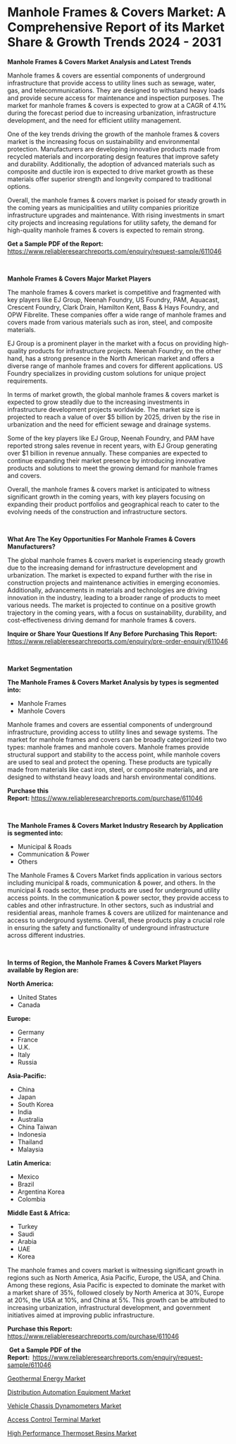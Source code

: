 <p><h1>Manhole Frames & Covers Market: A Comprehensive Report of its Market Share & Growth Trends 2024 - 2031</h1></p><p><strong>Manhole Frames & Covers Market Analysis and Latest Trends</strong></p>
<p><p>Manhole frames & covers are essential components of underground infrastructure that provide access to utility lines such as sewage, water, gas, and telecommunications. They are designed to withstand heavy loads and provide secure access for maintenance and inspection purposes. The market for manhole frames & covers is expected to grow at a CAGR of 4.1% during the forecast period due to increasing urbanization, infrastructure development, and the need for efficient utility management.</p><p>One of the key trends driving the growth of the manhole frames & covers market is the increasing focus on sustainability and environmental protection. Manufacturers are developing innovative products made from recycled materials and incorporating design features that improve safety and durability. Additionally, the adoption of advanced materials such as composite and ductile iron is expected to drive market growth as these materials offer superior strength and longevity compared to traditional options.</p><p>Overall, the manhole frames & covers market is poised for steady growth in the coming years as municipalities and utility companies prioritize infrastructure upgrades and maintenance. With rising investments in smart city projects and increasing regulations for utility safety, the demand for high-quality manhole frames & covers is expected to remain strong.</p></p>
<p><strong>Get a Sample PDF of the Report:&nbsp;</strong> <a href="https://www.reliableresearchreports.com/enquiry/request-sample/611046">https://www.reliableresearchreports.com/enquiry/request-sample/611046</a></p>
<p>&nbsp;</p>
<p><strong>Manhole Frames & Covers Major Market Players</strong></p>
<p><p>The manhole frames & covers market is competitive and fragmented with key players like EJ Group, Neenah Foundry, US Foundry, PAM, Aquacast, Crescent Foundry, Clark Drain, Hamilton Kent, Bass & Hays Foundry, and OPW Fibrelite. These companies offer a wide range of manhole frames and covers made from various materials such as iron, steel, and composite materials.</p><p>EJ Group is a prominent player in the market with a focus on providing high-quality products for infrastructure projects. Neenah Foundry, on the other hand, has a strong presence in the North American market and offers a diverse range of manhole frames and covers for different applications. US Foundry specializes in providing custom solutions for unique project requirements.</p><p>In terms of market growth, the global manhole frames & covers market is expected to grow steadily due to the increasing investments in infrastructure development projects worldwide. The market size is projected to reach a value of over $5 billion by 2025, driven by the rise in urbanization and the need for efficient sewage and drainage systems.</p><p>Some of the key players like EJ Group, Neenah Foundry, and PAM have reported strong sales revenue in recent years, with EJ Group generating over $1 billion in revenue annually. These companies are expected to continue expanding their market presence by introducing innovative products and solutions to meet the growing demand for manhole frames and covers.</p><p>Overall, the manhole frames & covers market is anticipated to witness significant growth in the coming years, with key players focusing on expanding their product portfolios and geographical reach to cater to the evolving needs of the construction and infrastructure sectors.</p></p>
<p>&nbsp;</p>
<p><strong>What Are The Key Opportunities For Manhole Frames & Covers Manufacturers?</strong></p>
<p><p>The global manhole frames & covers market is experiencing steady growth due to the increasing demand for infrastructure development and urbanization. The market is expected to expand further with the rise in construction projects and maintenance activities in emerging economies. Additionally, advancements in materials and technologies are driving innovation in the industry, leading to a broader range of products to meet various needs. The market is projected to continue on a positive growth trajectory in the coming years, with a focus on sustainability, durability, and cost-effectiveness driving demand for manhole frames & covers.</p></p>
<p><strong>Inquire or Share Your Questions If Any Before Purchasing This Report:</strong> <a href="https://www.reliableresearchreports.com/enquiry/pre-order-enquiry/611046">https://www.reliableresearchreports.com/enquiry/pre-order-enquiry/611046</a></p>
<p>&nbsp;</p>
<p><strong>Market Segmentation</strong></p>
<p><strong>The Manhole Frames & Covers Market Analysis by types is segmented into:</strong></p>
<p><ul><li>Manhole Frames</li><li>Manhole Covers</li></ul></p>
<p><p>Manhole frames and covers are essential components of underground infrastructure, providing access to utility lines and sewage systems. The market for manhole frames and covers can be broadly categorized into two types: manhole frames and manhole covers. Manhole frames provide structural support and stability to the access point, while manhole covers are used to seal and protect the opening. These products are typically made from materials like cast iron, steel, or composite materials, and are designed to withstand heavy loads and harsh environmental conditions.</p></p>
<p><strong>Purchase this Report:&nbsp;</strong><a href="https://www.reliableresearchreports.com/purchase/611046">https://www.reliableresearchreports.com/purchase/611046</a></p>
<p>&nbsp;</p>
<p><strong>The Manhole Frames & Covers Market Industry Research by Application is segmented into:</strong></p>
<p><ul><li>Municipal & Roads</li><li>Communication & Power</li><li>Others</li></ul></p>
<p><p>The Manhole Frames & Covers Market finds application in various sectors including municipal & roads, communication & power, and others. In the municipal & roads sector, these products are used for underground utility access points. In the communication & power sector, they provide access to cables and other infrastructure. In other sectors, such as industrial and residential areas, manhole frames & covers are utilized for maintenance and access to underground systems. Overall, these products play a crucial role in ensuring the safety and functionality of underground infrastructure across different industries.</p></p>
<p>&nbsp;</p>
<p><strong>In terms of Region, the Manhole Frames & Covers Market Players available by Region are:</strong></p>
<p>
    <p> <strong> North America: </strong>
        <ul>
            <li>United States</li>
            <li>Canada</li>
        </ul>
        </p> 
    <p> <strong> Europe: </strong>
        <ul>
            <li>Germany</li>
            <li>France</li>
            <li>U.K.</li>
            <li>Italy</li>
            <li>Russia</li>
        </ul>
        </p> 
    <p> <strong> Asia-Pacific: </strong>
        <ul>
            <li>China</li>
            <li>Japan</li>
            <li>South Korea</li>
            <li>India</li>
            <li>Australia</li>
            <li>China Taiwan</li>
            <li>Indonesia</li>
            <li>Thailand</li>
            <li>Malaysia</li>
        </ul>
        </p> 
    <p> <strong> Latin America: </strong>
        <ul>
            <li>Mexico</li>
            <li>Brazil</li>
            <li>Argentina Korea</li>
            <li>Colombia</li>
        </ul>
        </p> 
    <p> <strong> Middle East & Africa: </strong>
        <ul>
            <li>Turkey</li>
            <li>Saudi</li>
            <li>Arabia</li>
            <li>UAE</li>
            <li>Korea</li>
        </ul>
    </p>
    </p>
<p><p>The manhole frames and covers market is witnessing significant growth in regions such as North America, Asia Pacific, Europe, the USA, and China. Among these regions, Asia Pacific is expected to dominate the market with a market share of 35%, followed closely by North America at 30%, Europe at 20%, the USA at 10%, and China at 5%. This growth can be attributed to increasing urbanization, infrastructural development, and government initiatives aimed at improving public infrastructure.</p></p>
<p><strong>Purchase this Report: </strong><a href="https://www.reliableresearchreports.com/purchase/611046">https://www.reliableresearchreports.com/purchase/611046</a></p>
<p>&nbsp;<strong>Get a Sample PDF of the Report:&nbsp;&nbsp;</strong><a href="https://www.reliableresearchreports.com/enquiry/request-sample/611046">https://www.reliableresearchreports.com/enquiry/request-sample/611046</a></p>
<p><strong></strong></p>
<p><p><a href="https://medium.com/@macielind886/geothermal-energy-market-share-evolution-and-market-growth-trends-2024-2031-344fd717fb7b">Geothermal Energy Market</a></p><p><a href="https://medium.com/@macielind886/distribution-automation-equipment-market-exploring-market-share-market-trends-and-future-growth-3c16a5bad91a">Distribution Automation Equipment Market</a></p><p><a href="https://github.com/elizabethdagraca/Market-Research-Report-List-2/blob/main/vehicle-chassis-dynamometers-market.md">Vehicle Chassis Dynamometers Market</a></p><p><a href="https://medium.com/@macielind886/access-control-terminal-market-trends-and-market-analysis-forecasted-for-period-2024-2031-93c2a2b8b315">Access Control Terminal Market</a></p><p><a href="https://github.com/zjyglelu/Market-Research-Report-List-1/blob/main/high-performance-thermoset-resins-market.md">High Performance Thermoset Resins Market</a></p></p>